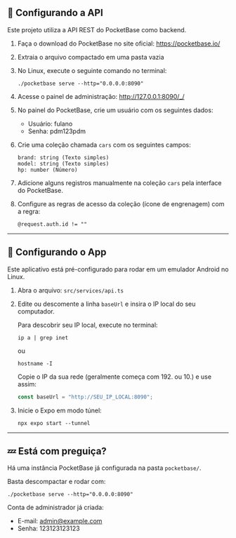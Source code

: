 
## 🔧 Configurando a API

Este projeto utiliza a API REST do PocketBase como backend.

1. Faça o download do PocketBase no site oficial: https://pocketbase.io/
2. Extraia o arquivo compactado em uma pasta vazia
3. No Linux, execute o seguinte comando no terminal:

   ```
   ./pocketbase serve --http="0.0.0.0:8090"
   ```

4. Acesse o painel de administração: http://127.0.0.1:8090/_/
5. No painel do PocketBase, crie um usuário com os seguintes dados:
   - Usuário: fulano
   - Senha: pdm123pdm
6. Crie uma coleção chamada `cars` com os seguintes campos:

   ```
   brand: string (Texto simples)
   model: string (Texto simples)
   hp: number (Número)
   ```

7. Adicione alguns registros manualmente na coleção `cars` pela interface do PocketBase.
8. Configure as regras de acesso da coleção (ícone de engrenagem) com a regra:

   ```
   @request.auth.id != ""
   ```

---

## 🚀 Configurando o App

Este aplicativo está pré-configurado para rodar em um emulador Android no Linux.

1. Abra o arquivo: `src/services/api.ts`
2. Edite ou descomente a linha `baseUrl` e insira o IP local do seu computador.

   Para descobrir seu IP local, execute no terminal:

   ```
   ip a | grep inet
   ```

   ou

   ```
   hostname -I
   ```

   Copie o IP da sua rede (geralmente começa com 192. ou 10.) e use assim:

   ```ts
   const baseUrl = "http://SEU_IP_LOCAL:8090";
   ```

3. Inicie o Expo em modo túnel:

   ```
   npx expo start --tunnel
   ```

---

## 💤 Está com preguiça?

Há uma instância PocketBase já configurada na pasta `pocketbase/`.

Basta descompactar e rodar com:

```
./pocketbase serve --http="0.0.0.0:8090"
```

Conta de administrador já criada:

- E-mail: admin@example.com  
- Senha: 123123123123